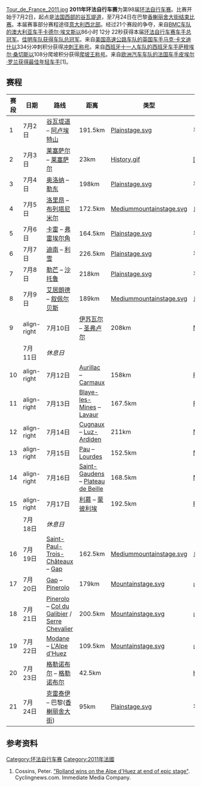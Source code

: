 [Tour_de_France_2011.jpg](https://zh.wikipedia.org/wiki/File:Tour_de_France_2011.jpg "fig:Tour_de_France_2011.jpg")
**2011年环法自行车赛**为第98届[环法自行车赛](../Page/环法自行车赛.md "wikilink")。比赛开始于7月2日，起点是[法国西部的](https://zh.wikipedia.org/wiki/法国 "wikilink")[谷瓦堤道](https://zh.wikipedia.org/wiki/谷瓦堤道 "wikilink")，至7月24日在巴黎[香榭丽舍大街结束比赛](../Page/香榭丽舍大街.md "wikilink")。本届赛事部分赛程途径[意大利西北部](../Page/意大利.md "wikilink")。经过21个赛段的争夺，来自[BMC车队的](https://zh.wikipedia.org/wiki/BMC车队 "wikilink")[澳大利亚车手](../Page/澳大利亚.md "wikilink")[卡德尔·埃文斯以](../Page/卡德尔·埃文斯.md "wikilink")86小时
12分
22秒获得本届[环法自行车赛车手](../Page/环法自行车赛.md "wikilink")[总冠军](https://zh.wikipedia.org/wiki/黄衫 "wikilink")。[佳明车队获得车队总冠军](https://zh.wikipedia.org/wiki/佳明车队 "wikilink")。来自[美国高速公路车队的](https://zh.wikipedia.org/wiki/美国高速公路车队 "wikilink")[英国车手](https://zh.wikipedia.org/wiki/英国 "wikilink")[马克·卡文迪什以](../Page/马克·卡文迪什.md "wikilink")334分冲刺积分获得[冲刺王称号](https://zh.wikipedia.org/wiki/绿衫 "wikilink")。来自[西班牙十一人车队的](https://zh.wikipedia.org/wiki/西班牙十一人车队 "wikilink")[西班牙车手](../Page/西班牙.md "wikilink")[萨穆埃尔·桑切斯以](https://zh.wikipedia.org/wiki/萨穆埃尔·桑切斯 "wikilink")108分爬坡积分获得[爬坡王称号](https://zh.wikipedia.org/wiki/圆点衫 "wikilink")。来自[欧洲汽车车队的](https://zh.wikipedia.org/wiki/欧洲汽车车队 "wikilink")[法国车手](https://zh.wikipedia.org/wiki/法国 "wikilink")[皮埃尔·罗兰获得](https://zh.wikipedia.org/wiki/皮埃尔·罗兰 "wikilink")[最佳年轻车手](https://zh.wikipedia.org/wiki/白衫 "wikilink")\[1\]。

## 赛程

| 赛段 | 日期                | 路线                                                                                                                                                                                                                        | 距离      | 类型                                                                                                                  | 冠军                                                        |
| -- | ----------------- | ------------------------------------------------------------------------------------------------------------------------------------------------------------------------------------------------------------------------- | ------- | ------------------------------------------------------------------------------------------------------------------- | --------------------------------------------------------- |
| 1  | 7月2日              | [谷瓦堤道](https://zh.wikipedia.org/wiki/谷瓦堤道 "wikilink") – [阿卢埃特山](https://zh.wikipedia.org/wiki/阿卢埃特山 "wikilink")                                                                                                           | 191.5km | [Plainstage.svg](https://zh.wikipedia.org/wiki/File:Plainstage.svg "fig:Plainstage.svg")                            | 平地赛段                                                      |
| 2  | 7月3日              | [莱塞萨尔](https://zh.wikipedia.org/wiki/莱塞萨尔 "wikilink") – [莱塞萨尔](https://zh.wikipedia.org/wiki/莱塞萨尔 "wikilink")                                                                                                             | 23km    | [History.gif](https://zh.wikipedia.org/wiki/File:History.gif "fig:History.gif")                                     | [团体计时赛段](https://zh.wikipedia.org/wiki/团体计时赛段 "wikilink") |
| 3  | 7月4日              | [奥洛纳](https://zh.wikipedia.org/wiki/奥洛纳 "wikilink") – [勒东](https://zh.wikipedia.org/wiki/勒东 "wikilink")                                                                                                                   | 198km   | [Plainstage.svg](https://zh.wikipedia.org/wiki/File:Plainstage.svg "fig:Plainstage.svg")                            | 平地赛段                                                      |
| 4  | 7月5日              | [洛里昂](../Page/洛里昂.md "wikilink") – [布列塔尼米尔](https://zh.wikipedia.org/wiki/布列塔尼米尔 "wikilink")                                                                                                                              | 172.5km | [Mediummountainstage.svg](https://zh.wikipedia.org/wiki/File:Mediummountainstage.svg "fig:Mediummountainstage.svg") | 丘陵赛段                                                      |
| 5  | 7月6日              | [卡雷](https://zh.wikipedia.org/wiki/卡雷 "wikilink") – [弗雷埃尔角](https://zh.wikipedia.org/wiki/弗雷埃尔角 "wikilink")                                                                                                               | 164.5km | [Plainstage.svg](https://zh.wikipedia.org/wiki/File:Plainstage.svg "fig:Plainstage.svg")                            | 平地赛段                                                      |
| 6  | 7月7日              | [迪南](../Page/迪南.md "wikilink") – [利雪](../Page/利雪.md "wikilink")                                                                                                                                                           | 226.5km | [Plainstage.svg](https://zh.wikipedia.org/wiki/File:Plainstage.svg "fig:Plainstage.svg")                            | 平地赛段                                                      |
| 7  | 7月8日              | [勒芒](../Page/勒芒.md "wikilink") – [沙托鲁](https://zh.wikipedia.org/wiki/沙托鲁 "wikilink")                                                                                                                                      | 218km   | [Plainstage.svg](https://zh.wikipedia.org/wiki/File:Plainstage.svg "fig:Plainstage.svg")                            | 平地赛段                                                      |
| 8  | 7月9日              | [艾居朗德](https://zh.wikipedia.org/wiki/艾居朗德 "wikilink") – [叙佩尔贝斯](https://zh.wikipedia.org/wiki/叙佩尔贝斯 "wikilink")                                                                                                           | 189km   | [Mediummountainstage.svg](https://zh.wikipedia.org/wiki/File:Mediummountainstage.svg "fig:Mediummountainstage.svg") | 丘陵赛段                                                      |
| 9  | align-right|7月10日 | [伊苏瓦尔](https://zh.wikipedia.org/wiki/伊苏瓦尔 "wikilink") – [圣弗卢尔](https://zh.wikipedia.org/wiki/圣弗卢尔 "wikilink")                                                                                                             | 208km   | [Mediummountainstage.svg](https://zh.wikipedia.org/wiki/File:Mediummountainstage.svg "fig:Mediummountainstage.svg") | 丘陵赛段                                                      |
|    | 7月11日             | *休息日*                                                                                                                                                                                                                     |         |                                                                                                                     |                                                           |
| 10 | align-right|7月12日 | [Aurillac](https://zh.wikipedia.org/wiki/Aurillac "wikilink") – [Carmaux](https://zh.wikipedia.org/wiki/Carmaux "wikilink")                                                                                               | 158km   | [Plainstage.svg](https://zh.wikipedia.org/wiki/File:Plainstage.svg "fig:Plainstage.svg")                            | 平地赛段                                                      |
| 11 | align-right|7月13日 | [Blaye-les-Mines](https://zh.wikipedia.org/wiki/Blaye-les-Mines "wikilink") – [Lavaur](https://zh.wikipedia.org/wiki/Lavaur,_Tarn "wikilink")                                                                             | 167.5km | [Plainstage.svg](https://zh.wikipedia.org/wiki/File:Plainstage.svg "fig:Plainstage.svg")                            | 平地赛段                                                      |
| 12 | align-right|7月14日 | [Cugnaux](https://zh.wikipedia.org/wiki/Cugnaux "wikilink") – [Luz-Ardiden](https://zh.wikipedia.org/wiki/Luz-Ardiden "wikilink")                                                                                         | 211km   | [Mountainstage.svg](https://zh.wikipedia.org/wiki/File:Mountainstage.svg "fig:Mountainstage.svg")                   | 山地赛段                                                      |
| 13 | align-right|7月15日 | [Pau](https://zh.wikipedia.org/wiki/Pau,_Pyrénées-Atlantiques "wikilink") – [Lourdes](https://zh.wikipedia.org/wiki/Lourdes "wikilink")                                                                                   | 152.5km | [Mountainstage.svg](https://zh.wikipedia.org/wiki/File:Mountainstage.svg "fig:Mountainstage.svg")                   | 山地赛段                                                      |
| 14 | align-right|7月16日 | [Saint-Gaudens](https://zh.wikipedia.org/wiki/Saint-Gaudens,_Haute-Garonne "wikilink") – [Plateau de Beille](https://zh.wikipedia.org/wiki/Plateau_de_Beille "wikilink")                                                  | 168.5km | [Mountainstage.svg](https://zh.wikipedia.org/wiki/File:Mountainstage.svg "fig:Mountainstage.svg")                   | 山地赛段                                                      |
| 15 | align-right|7月17日 | [利慕](https://zh.wikipedia.org/wiki/利慕 "wikilink") – [蒙彼利埃](../Page/蒙彼利埃.md "wikilink")                                                                                                                                    | 192.5km | [Plainstage.svg](https://zh.wikipedia.org/wiki/File:Plainstage.svg "fig:Plainstage.svg")                            | 平地赛段                                                      |
|    | 7月18日             | *休息日*                                                                                                                                                                                                                     |         |                                                                                                                     |                                                           |
| 16 | 7月19日             | [Saint-Paul-Trois-Châteaux](https://zh.wikipedia.org/wiki/Saint-Paul-Trois-Châteaux "wikilink") – [Gap](https://zh.wikipedia.org/wiki/Gap,_Hautes-Alpes "wikilink")                                                       | 162.5km | [Mediummountainstage.svg](https://zh.wikipedia.org/wiki/File:Mediummountainstage.svg "fig:Mediummountainstage.svg") | 丘陵赛段                                                      |
| 17 | 7月20日             | [Gap](https://zh.wikipedia.org/wiki/Gap,_Hautes-Alpes "wikilink") – [Pinerolo](https://zh.wikipedia.org/wiki/Pinerolo "wikilink")                                                                                         | 179km   | [Mountainstage.svg](https://zh.wikipedia.org/wiki/File:Mountainstage.svg "fig:Mountainstage.svg")                   | 山地赛段                                                      |
| 18 | 7月21日             | [Pinerolo](https://zh.wikipedia.org/wiki/Pinerolo "wikilink") – [Col du Galibier](https://zh.wikipedia.org/wiki/Col_du_Galibier "wikilink") / [Serre Chevalier](https://zh.wikipedia.org/wiki/Serre_Chevalier "wikilink") | 200.5km | [Mountainstage.svg](https://zh.wikipedia.org/wiki/File:Mountainstage.svg "fig:Mountainstage.svg")                   | 山地赛段                                                      |
| 19 | 7月22日             | [Modane](https://zh.wikipedia.org/wiki/Modane "wikilink") – [L'Alpe d'Huez](https://zh.wikipedia.org/wiki/L'Alpe_d'Huez "wikilink")                                                                                       | 109.5km | [Mountainstage.svg](https://zh.wikipedia.org/wiki/File:Mountainstage.svg "fig:Mountainstage.svg")                   | 山地赛段                                                      |
| 20 | 7月23日             | [格勒诺布尔](../Page/格勒诺布尔.md "wikilink") – [格勒诺布尔](../Page/格勒诺布尔.md "wikilink")                                                                                                                                               | 42.5km  | |[History.gif](https://zh.wikipedia.org/wiki/File:History.gif "fig:History.gif")                                    | [个人计时赛](https://zh.wikipedia.org/wiki/个人计时赛 "wikilink")   |
| 21 | 7月24日             | [克雷泰伊](../Page/克雷泰伊.md "wikilink") – 巴黎([香榭丽舍大街](../Page/香榭丽舍大街.md "wikilink"))                                                                                                                                           | 95km    | [Plainstage.svg](https://zh.wikipedia.org/wiki/File:Plainstage.svg "fig:Plainstage.svg")                            | 平地赛段                                                      |

## 参考资料

[Category:环法自行车赛](https://zh.wikipedia.org/wiki/Category:环法自行车赛 "wikilink")
[Category:2011年法國](https://zh.wikipedia.org/wiki/Category:2011年法國 "wikilink")

1.  Cossins, Peter. ["Rolland wins on the Alpe d'Huez at end of epic
    stage"](http://www.cyclingnews.com/races/tour-de-france-2011/stage-19/results/).
    Cyclingnews.com. Immediate Media Company.